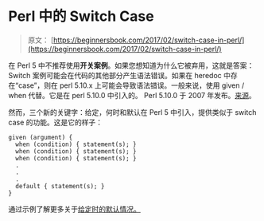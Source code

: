 # Perl 中的 Switch Case

> 原文： [https://beginnersbook.com/2017/02/switch-case-in-perl/](https://beginnersbook.com/2017/02/switch-case-in-perl/)

在 Perl 5 中不推荐使用**开关案例**。如果您想知道为什么它被弃用，这就是答案：
Switch 案例可能会在代码的其他部分产生语法错误。如果在 heredoc 中存在“case”，则在 perl 5.10.x 上可能会导致语法错误。一般来说，使用 given / when 代替。它是在 perl 5.10.0 中引入的。 Perl 5.10.0 于 2007 年发布。[来源](http://search.cpan.org/~chorny/Switch-2.17/Switch.pm#BUGS)。

然而，三个新的关键字：给定，何时和默认在 Perl 5 中引入，提供类似于 switch case 的功能。这是它的样子：

```
given (argument) {
  when (condition) { statement(s); }
  when (condition) { statement(s); }
  when (condition) { statement(s); }
  .
  .
  .
  default { statement(s); }
}
```

通过示例了解更多关于[给定时的默认情况。](https://beginnersbook.com/2017/02/given-when-default-statement-in-perl/)